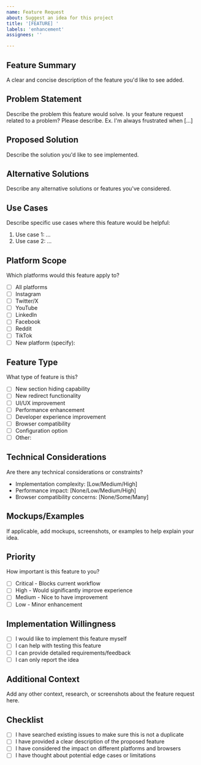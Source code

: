 ```yaml
---
name: Feature Request
about: Suggest an idea for this project
title: '[FEATURE] '
labels: 'enhancement'
assignees: ''

---
```


## Feature Summary
A clear and concise description of the feature you'd like to see added.

## Problem Statement
Describe the problem this feature would solve. Is your feature request related to a problem? Please describe.
Ex. I'm always frustrated when [...]

## Proposed Solution
Describe the solution you'd like to see implemented.

## Alternative Solutions
Describe any alternative solutions or features you've considered.

## Use Cases
Describe specific use cases where this feature would be helpful:
1. Use case 1: ...
2. Use case 2: ...

## Platform Scope
Which platforms would this feature apply to?
- [ ] All platforms
- [ ] Instagram
- [ ] Twitter/X
- [ ] YouTube
- [ ] LinkedIn
- [ ] Facebook
- [ ] Reddit
- [ ] TikTok
- [ ] New platform (specify): 

## Feature Type
What type of feature is this?
- [ ] New section hiding capability
- [ ] New redirect functionality
- [ ] UI/UX improvement
- [ ] Performance enhancement
- [ ] Developer experience improvement
- [ ] Browser compatibility
- [ ] Configuration option
- [ ] Other: 

## Technical Considerations
Are there any technical considerations or constraints?
- Implementation complexity: [Low/Medium/High]
- Performance impact: [None/Low/Medium/High]
- Browser compatibility concerns: [None/Some/Many]

## Mockups/Examples
If applicable, add mockups, screenshots, or examples to help explain your idea.

## Priority
How important is this feature to you?
- [ ] Critical - Blocks current workflow
- [ ] High - Would significantly improve experience
- [ ] Medium - Nice to have improvement
- [ ] Low - Minor enhancement

## Implementation Willingness
- [ ] I would like to implement this feature myself
- [ ] I can help with testing this feature
- [ ] I can provide detailed requirements/feedback
- [ ] I can only report the idea

## Additional Context
Add any other context, research, or screenshots about the feature request here.

## Checklist
- [ ] I have searched existing issues to make sure this is not a duplicate
- [ ] I have provided a clear description of the proposed feature
- [ ] I have considered the impact on different platforms and browsers
- [ ] I have thought about potential edge cases or limitations
